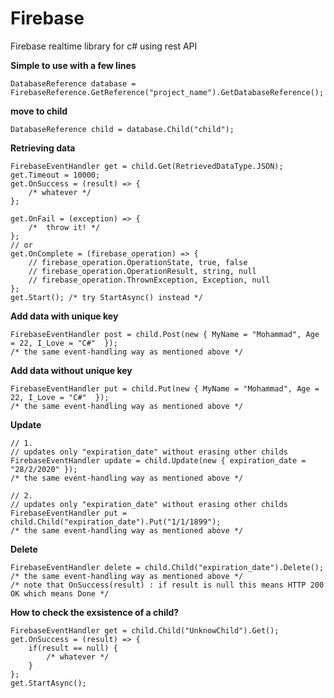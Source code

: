 # Firebase
Firebase realtime library for c# using rest API

**Simple to use with a few lines**

    DatabaseReference database = FirebaseReference.GetReference("project_name").GetDatabaseReference();

**move to child**

    DatabaseReference child = database.Child("child");


**Retrieving data**

    FirebaseEventHandler get = child.Get(RetrievedDataType.JSON);
    get.Timeout = 10000;
    get.OnSuccess = (result) => {
        /* whatever */
    };

    get.OnFail = (exception) => {
        /*  throw it! */
    };
    // or 
    get.OnComplete = (firebase_operation) => {
        // firebase_operation.OperationState, true, false
        // firebase_operation.OperationResult, string, null
        // firebase_operation.ThrownException, Exception, null
    };
    get.Start(); /* try StartAsync() instead */


**Add data with unique key**

    FirebaseEventHandler post = child.Post(new { MyName = "Mohammad", Age = 22, I_Love = "C#"  });
    /* the same event-handling way as mentioned above */
    

**Add data without unique key**

    FirebaseEventHandler put = child.Put(new { MyName = "Mohammad", Age = 22, I_Love = "C#"  });
    /* the same event-handling way as mentioned above */
    
    
**Update**
    
    // 1.
    // updates only "expiration_date" without erasing other childs
    FirebaseEventHandler update = child.Update(new { expiration_date = "28/2/2020" });
    /* the same event-handling way as mentioned above */
    
    // 2.
    // updates only "expiration_date" without erasing other childs
    FirebaseEventHandler put = child.Child("expiration_date").Put("1/1/1899");
    /* the same event-handling way as mentioned above */
    
  
**Delete**

    FirebaseEventHandler delete = child.Child("expiration_date").Delete();
    /* the same event-handling way as mentioned above */
    /* note that OnSuccess(result) : if result is null this means HTTP 200 OK which means Done */

**How to check the exsistence of a child?**

    FirebaseEventHandler get = child.Child("UnknowChild").Get();
    get.OnSuccess = (result) => {
        if(result == null) {
            /* whatever */
        }
    };
    get.StartAsync();
